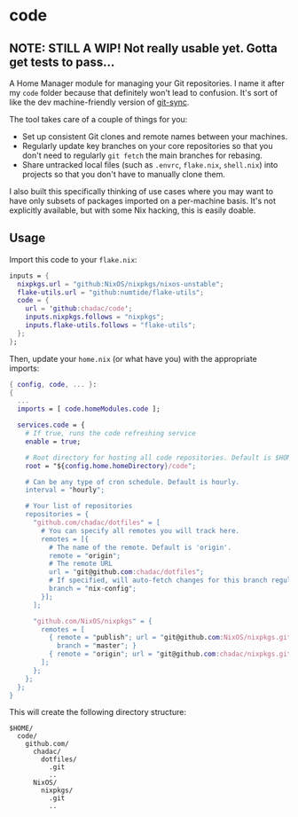 # code

## NOTE: STILL A WIP! Not really usable yet. Gotta get tests to pass...

A Home Manager module for managing your Git repositories. I name it
after my `code` folder because that definitely won't lead to
confusion. It's sort of like the dev machine-friendly version of
[git-sync](https://github.com/kubernetes/git-sync).

The tool takes care of a couple of things for you:

* Set up consistent Git clones and remote names between your machines.
* Regularly update key branches on your core repositories so that you
  don't need to regularly `git fetch` the main branches for rebasing.
* Share untracked local files (such as `.envrc`, `flake.nix`,
  `shell.nix`) into projects so that you don't have to manually clone
  them.

I also built this specifically thinking of use cases where you may
want to have only subsets of packages imported on a per-machine
basis. It's not explicitly available, but with some Nix hacking, this
is easily doable.

## Usage

Import this code to your `flake.nix`:

```nix
inputs = {
  nixpkgs.url = "github:NixOS/nixpkgs/nixos-unstable";
  flake-utils.url = "github:numtide/flake-utils";
  code = {
    url = 'github:chadac/code';
    inputs.nixpkgs.follows = "nixpkgs";
    inputs.flake-utils.follows = "flake-utils";
  };
};
```

Then, update your `home.nix` (or what have you) with the appropriate
imports:

```nix
{ config, code, ... }:
{
  ...
  imports = [ code.homeModules.code ];

  services.code = {
    # If true, runs the code refreshing service
    enable = true;

    # Root directory for hosting all code repositories. Default is $HOME.
    root = "${config.home.homeDirectory}/code";

    # Can be any type of cron schedule. Default is hourly.
    interval = "hourly";

    # Your list of repositories
    repositories = {
      "github.com/chadac/dotfiles" = [
        # You can specify all remotes you will track here.
        remotes = [{
          # The name of the remote. Default is 'origin'.
          remote = "origin";
          # The remote URL
          url = "git@github.com:chadac/dotfiles";
          # If specified, will auto-fetch changes for this branch regularly
          branch = "nix-config";
        }];
      ];

      "github.com/NixOS/nixpkgs" = {
        remotes = [
          { remote = "publish"; url = "git@github.com:NixOS/nixpkgs.git";
            branch = "master"; }
          { remote = "origin"; url = "git@github.com:chadac/nixpkgs.git"; }
        ];
      };
    };
  };
}
```

This will create the following directory structure:

    $HOME/
      code/
        github.com/
          chadac/
            dotfiles/
              .git
              ..
          NixOS/
            nixpkgs/
              .git
              ..

